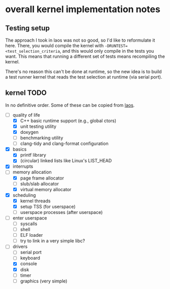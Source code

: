 # overall kernel implementation notes

## Testing setup
The approach I took in laos was not so good, so I'd like to
reformulate it here. There, you would compile the kernel with
`-DRUNTEST=<test_selection_criteria`, and this would only compile in
the tests you want. This means that running a different set of tests
means recompiling the kernel.

There's no reason this can't be done at runtime, so the new idea is to
build a test runner kernel that reads the test selection at runtime
(via serial port).

## kernel TODO
In no definitive order. Some of these can be copied from
[laos](https://github.com/jlam55555/laos).

- [ ] quality of life
	- [X] C++ basic runtime support (e.g., global ctors)
	- [X] unit testing utility
	- [X] doxygen
	- [ ] benchmarking utility
	- [ ] clang-tidy and clang-format configuration
- [X] basics
	- [X] printf library
	- [X] (circular) linked lists like Linux's LIST_HEAD
- [X] interrupts
- [ ] memory allocation
	- [X] page frame allocator
	- [ ] slub/slab allocator
	- [X] virtual memory allocator
- [X] scheduling
	- [X] kernel threads
	- [X] setup TSS (for userspace)
	- [ ] userspace processes (after userspace)
- [ ] enter userspace
	- [ ] syscalls
	- [ ] shell
	- [ ] ELF loader
	- [ ] try to link in a very simple libc?
- [ ] drivers
	- [ ] serial port
	- [ ] keyboard
	- [X] console
	- [X] disk
	- [ ] timer
	- [ ] graphics (very simple)
